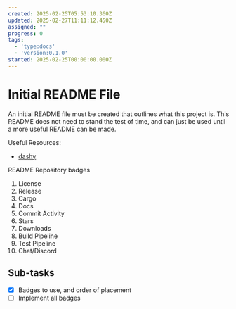 ```yaml
---
created: 2025-02-25T05:53:10.360Z
updated: 2025-02-27T11:11:12.450Z
assigned: ""
progress: 0
tags:
  - 'type:docs'
  - 'version:0.1.0'
started: 2025-02-25T00:00:00.000Z
---
```


# Initial README File

An initial README file must be created that outlines what this project is. This README does not need to stand the test of time, and can just be used until a more useful README can be made.

Useful Resources:

- [dashy](https://github.com/Lissy93/dashy/tree/master)

README Repository badges

1. License
2. Release
3. Cargo
4. Docs
5. Commit Activity
6. Stars
7. Downloads
8. Build Pipeline
9. Test Pipeline
10. Chat/Discord

## Sub-tasks

- [x] Badges to use, and order of placement
- [ ] Implement all badges
